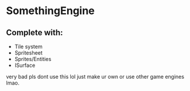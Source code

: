 # SomethingEngine

## Complete with:
  - Tile system
  - Spritesheet
  - Sprites/Entities
  - ISurface

very bad pls dont use this lol just make ur own or use other game engines lmao.